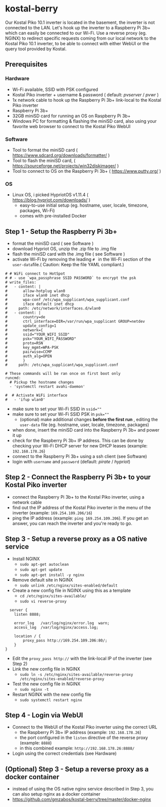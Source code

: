 # kostal-berry

Our Kostal Piko 10.1 inverter is located in the basement, the inverter is not connected to the LAN. Let's hook up the inverter to a Raspberry Pi 3b+ which can easily be connected to our Wi-Fi.
Use a reverse proxy (eg. NGINX) to redirect specific requests coming from our local network to the Kostal Piko 10.1 inverter, to be able to connect with either WebUI or the query tool provided by Kostal.

## Prerequisites

### Hardware
- Wi-Fi available, SSID with PSK configured
- Kostal Piko inverter + username & password ( default: _pvserver_ / _pvwr_ )
- 1x network cable to hook up the Raspberry Pi 3b+ link-local to the Kostal Piko inverter
- Raspberry Pi 3b+
- 32GB miniSD card for running an OS on Raspberry Pi 3b+
- Windows PC for formatting & flashing the miniSD card, also using your favorite web browser to connect to the Kostal Piko WebUI

### Software
- Tool to format the miniSD card ( https://www.sdcard.org/downloads/formatter/ )
- Tool to flash the miniSD card, ( https://sourceforge.net/projects/win32diskimager/ )
- Tool to connect to OS on the Raspberry Pi 3b+ ( https://www.putty.org/ )

### OS
- Linux OS, i picked HypriotOS v1.11.4 ( https://blog.hypriot.com/downloads/ )
    - easy-to-use initial setup (eg. hostname, user, locale, timezone, packages, Wi-Fi)
    - comes with pre-installed Docker

## Step 1 - Setup the Raspberry Pi 3b+
- format the miniSD card ( see Software )
- download Hypriot OS, unzip the .zip file to .img file
- flash the miniSD card with the .img file ( see Software )
- activate Wi-Fi by removing the leading `# ` in the Wi-Fi section of the `user-data`file.( Caution: Keep the file YAML compliant.)
```
# # WiFi connect to HotSpot
# # - use `wpa_passphrase SSID PASSWORD` to encrypt the psk
# write_files:
#   - content: |
#       allow-hotplug wlan0
#       iface wlan0 inet dhcp
#       wpa-conf /etc/wpa_supplicant/wpa_supplicant.conf
#       iface default inet dhcp
#     path: /etc/network/interfaces.d/wlan0
#   - content: |
#       country=de
#       ctrl_interface=DIR=/var/run/wpa_supplicant GROUP=netdev
#       update_config=1
#       network={
#       ssid="YOUR_WIFI_SSID"
#       psk="YOUR_WIFI_PASSWORD"
#       proto=RSN
#       key_mgmt=WPA-PSK
#       pairwise=CCMP
#       auth_alg=OPEN
#       }
#     path: /etc/wpa_supplicant/wpa_supplicant.conf

# These commands will be ran once on first boot only
runcmd:
  # Pickup the hostname changes
  - 'systemctl restart avahi-daemon'

#  # Activate WiFi interface
#   - 'ifup wlan0'
```
- make sure to set your Wi-Fi SSID in `ssid=""`
- make sure to set your Wi-Fi SSID PSK in `psk=""`
    - (optional) make additional changes __before the first run__ , editing the `user-data` file (eg. hostname, user, locale, timezone, packages)
- when done, insert the miniSD card into the Raspberry Pi 3b+ and power it up
- check for the Raspberry Pi 3b+ IP address. This can be done by checking your Wi-Fi DHCP server for new DHCP leases (example: `192.168.178.26`)
- connect to the Raspberry Pi 3b+ using a ssh client (see Software)
- login with `username` and `password` (default: _pirate_ / _hypriot_)

## Step 2 - Connect the Raspberry Pi 3b+ to your Kostal Piko inverter
- connect the Raspberry Pi 3b+ to the Kostal Piko inverter, using a network cable
- find out the IP address of the Kostal Piko inverter in the menu of the inverter (example: `169.254.109.206/16`)
- ping the IP address (example: `ping 169.254.109.206`). If you get an answer, you can reach the inverter and you're ready to go.

## Step 3 - Setup a reverse proxy as a OS native service
- Install NGINX
  - `sudo apt-get autoclean`
  - `sudo apt-get update`
  - `sudo apt-get install -y nginx`
- Remove default site in NGINX
  - `sudo unlink /etc/nginx/sites-enabled/default`
- Create a new config file in NGINX using this as a template
  - `cd /etc/nginx/sites-available/`
  - `sudo vi reverse-proxy`
```
  server {
    listen 8888;

    error_log   /var/log/nginx/error.log  warn;
    access_log  /var/log/nginx/access.log;

    location / {
        proxy_pass http://169.254.109.206:80/;
    }
}
```
- Edit the `proxy_pass http://` with the link-local IP of the inverter (see Step 2)
- Link the new config file in NGINX 
  - `sudo ln -s /etc/nginx/sites-available/reverse-proxy /etc/nginx/sites-enabled/reverse-proxy`
- Test the new config file in NGINX
  - `sudo nginx -t`
- Restart NGINX with the new config file
  - `sudo systemctl restart nginx`

## Step 4 - Login via WebUI
- Connect to the WebUI of the Kostal Piko inverter using the correct URL
  - the Raspberry Pi 3b+ IP address (example: `192.168.178.26`)
  - the port configured in the `listen` directive of the reverse proxy (example: `8888`)
  - in this combined example: `http://192.168.178.26:8888/`
- Login using the correct credentials (see Hardware)

## (Optional) Step 3 - Setup a reverse proxy as a docker container
- instead of using the OS native nginx service described in Step 3, you can also setup nginx as a docker container
- https://github.com/gmzabos/kostal-berry/tree/master/docker-nginx
